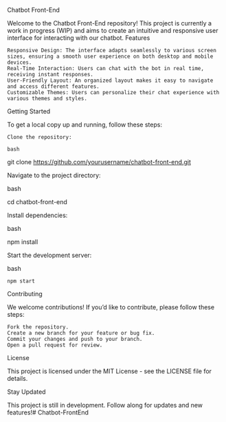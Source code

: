 Chatbot Front-End

Welcome to the Chatbot Front-End repository! This project is currently a work in progress (WIP) and aims to create an intuitive and responsive user interface for interacting with our chatbot.
Features

    Responsive Design: The interface adapts seamlessly to various screen sizes, ensuring a smooth user experience on both desktop and mobile devices.
    Real-Time Interaction: Users can chat with the bot in real time, receiving instant responses.
    User-Friendly Layout: An organized layout makes it easy to navigate and access different features.
    Customizable Themes: Users can personalize their chat experience with various themes and styles.

Getting Started

To get a local copy up and running, follow these steps:

    Clone the repository:

    bash

git clone https://github.com/yourusername/chatbot-front-end.git

Navigate to the project directory:

bash

cd chatbot-front-end

Install dependencies:

bash

npm install

Start the development server:

bash

    npm start

Contributing

We welcome contributions! If you’d like to contribute, please follow these steps:

    Fork the repository.
    Create a new branch for your feature or bug fix.
    Commit your changes and push to your branch.
    Open a pull request for review.

License

This project is licensed under the MIT License - see the LICENSE file for details.

Stay Updated

This project is still in development. Follow along for updates and new features!# Chatbot-FrontEnd
